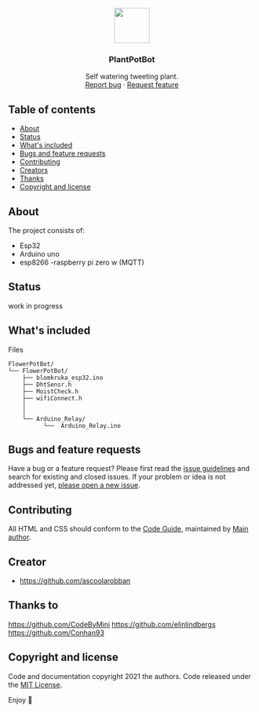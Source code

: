 <p align="center">
  <a href="https://example.com/">
    <img src="https://i.pinimg.com/originals/7c/15/82/7c1582391275341006bc9f00bb44efb5.png" width=72 height=72>
  </a>

  <h3 align="center">PlantPotBot</h3>

  <p align="center">
    Self watering tweeting plant.
    <br>
    <a href="https://reponame/issues/new?template=bug.md">Report bug</a>
    ·
    <a href="https://reponame/issues/new?template=feature.md&labels=feature">Request feature</a>
  </p>
</p>


## Table of contents

- [About](#quick-start)
- [Status](#status)
- [What's included](#whats-included)
- [Bugs and feature requests](#bugs-and-feature-requests)
- [Contributing](#contributing)
- [Creators](#creators)
- [Thanks](#thanks)
- [Copyright and license](#copyright-and-license)


## About

The project consists of:

- Esp32
- Arduino uno
- esp8266
-raspberry pi zero w (MQTT)

## Status

work in progress

## What's included

Files

```text
FlowerPotBot/
└── FlowerPotBot/
    ├── blomkruka_esp32.ino
    ├── DhtSensr.h
    ├── MoistCheck.h       
    ├── wifiConnect.h           
    │    
    │   
    └── Arduino_Relay/
          └──  Arduino_Relay.ino
```

## Bugs and feature requests

Have a bug or a feature request? Please first read the [issue guidelines](https://flowerpotbot/blob/master/CONTRIBUTING.md) and search for existing and closed issues. If your problem or idea is not addressed yet, [please open a new issue](https://reponame/issues/new).

## Contributing

All HTML and CSS should conform to the [Code Guide](https://github.com/mdo/code-guide), maintained by [Main author](https://github.com/ascoolarobban).



## Creator

- <https://github.com/ascoolarobban>

## Thanks to
https://github.com/CodeByMini
https://github.com/elinlindbergs
https://github.com/Conhan93


## Copyright and license

Code and documentation copyright 2021 the authors. Code released under the [MIT License](https://github.com/ascoolarobban/Blomkruka_Esp32/blob/main/LICENSE.md).

Enjoy :metal:
